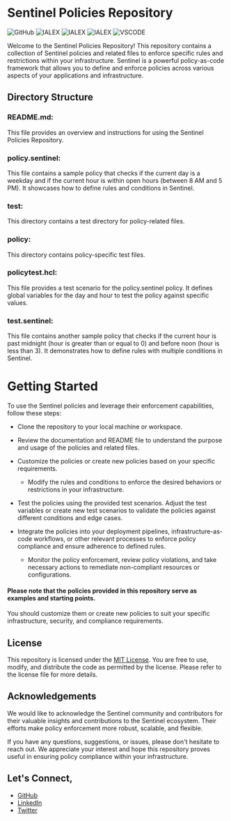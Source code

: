 # Sentinel Policies Repository
![GitHub](https://img.shields.io/badge/-HashiCorp--Sentinel-maroon) ![IALEX](https://img.shields.io/badge/IALEX-blue) ![IALEX](https://img.shields.io/badge/-Security-gray) ![IALEX](https://img.shields.io/badge/Starter--Kit-red) ![VSCODE](https://img.shields.io/badge/HashiCorp-milky) 


Welcome to the Sentinel Policies Repository! This repository contains a collection of Sentinel policies and related files to enforce specific rules and restrictions within your infrastructure. Sentinel is a powerful policy-as-code framework that allows you to define and enforce policies across various aspects of your applications and infrastructure.

## Directory Structure

### README.md: 
This file provides an overview and instructions for using the Sentinel Policies Repository.

### policy.sentinel: 
This file contains a sample policy that checks if the current day is a weekday and if the current hour is within open hours (between 8 AM and 5 PM). It showcases how to define rules and conditions in Sentinel.

### test: 
This directory contains a test directory for policy-related files.

### policy: 
This directory contains policy-specific test files.

### policytest.hcl: 
This file provides a test scenario for the policy.sentinel policy. It defines global variables for the day and hour to test the policy against specific values.
### test.sentinel: 
This file contains another sample policy that checks if the current hour is past midnight (hour is greater than or equal to 0) and before noon (hour is less than 3). It demonstrates how to define rules with multiple conditions in Sentinel.

# Getting Started
To use the Sentinel policies and leverage their enforcement capabilities, follow these steps:

-   Clone the repository to your local machine or workspace.

-   Review the documentation and README file to understand the purpose and usage of the policies and related files.

-   Customize the policies or create new policies based on your specific requirements.
    -   Modify the rules and conditions to enforce the desired behaviors or restrictions in your infrastructure.

-   Test the policies using the provided test scenarios. 
        Adjust the test variables or create new test scenarios to validate the policies against different conditions and edge cases.

-   Integrate the policies into your deployment pipelines, infrastructure-as-code workflows, or other relevant processes to enforce policy compliance and ensure adherence to defined rules.

    -   Monitor the policy enforcement, review policy violations, and take necessary actions to remediate non-compliant resources or configurations.

#### Please note that the policies provided in this repository serve as examples and starting points. 
You should customize them or create new policies to suit your specific infrastructure, security, and compliance requirements.

## License
This repository is licensed under the [MIT License](LICENSE). You are free to use, modify, and distribute the code as permitted by the license. Please refer to the license file for more details.

## Acknowledgements
We would like to acknowledge the Sentinel community and contributors for their valuable insights and contributions to the Sentinel ecosystem. Their efforts make policy enforcement more robust, scalable, and flexible.

If you have any questions, suggestions, or issues, please don't hesitate to reach out. We appreciate your interest and hope this repository proves useful in ensuring policy compliance within your infrastructure.

## Let's Connect,
- <a href="https://github.com/ialexeze" target="_blank">GitHub</a>
- <a href="https://linkedin.com/in/alexeze" target="_blank">LinkedIn</a>
- <a href="https://twitter.com/ialexeze" target="_blank">Twitter</a>


